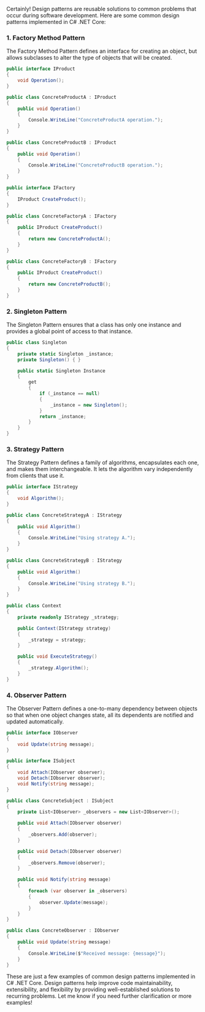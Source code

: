 Certainly! Design patterns are reusable solutions to common problems that occur during software development. Here are some common design patterns implemented in C# .NET Core:

### 1. Factory Method Pattern

The Factory Method Pattern defines an interface for creating an object, but allows subclasses to alter the type of objects that will be created.

```csharp
public interface IProduct
{
    void Operation();
}

public class ConcreteProductA : IProduct
{
    public void Operation()
    {
        Console.WriteLine("ConcreteProductA operation.");
    }
}

public class ConcreteProductB : IProduct
{
    public void Operation()
    {
        Console.WriteLine("ConcreteProductB operation.");
    }
}

public interface IFactory
{
    IProduct CreateProduct();
}

public class ConcreteFactoryA : IFactory
{
    public IProduct CreateProduct()
    {
        return new ConcreteProductA();
    }
}

public class ConcreteFactoryB : IFactory
{
    public IProduct CreateProduct()
    {
        return new ConcreteProductB();
    }
}
```

### 2. Singleton Pattern

The Singleton Pattern ensures that a class has only one instance and provides a global point of access to that instance.

```csharp
public class Singleton
{
    private static Singleton _instance;
    private Singleton() { }

    public static Singleton Instance
    {
        get
        {
            if (_instance == null)
            {
                _instance = new Singleton();
            }
            return _instance;
        }
    }
}
```

### 3. Strategy Pattern

The Strategy Pattern defines a family of algorithms, encapsulates each one, and makes them interchangeable. It lets the algorithm vary independently from clients that use it.

```csharp
public interface IStrategy
{
    void Algorithm();
}

public class ConcreteStrategyA : IStrategy
{
    public void Algorithm()
    {
        Console.WriteLine("Using strategy A.");
    }
}

public class ConcreteStrategyB : IStrategy
{
    public void Algorithm()
    {
        Console.WriteLine("Using strategy B.");
    }
}

public class Context
{
    private readonly IStrategy _strategy;

    public Context(IStrategy strategy)
    {
        _strategy = strategy;
    }

    public void ExecuteStrategy()
    {
        _strategy.Algorithm();
    }
}
```

### 4. Observer Pattern

The Observer Pattern defines a one-to-many dependency between objects so that when one object changes state, all its dependents are notified and updated automatically.

```csharp
public interface IObserver
{
    void Update(string message);
}

public interface ISubject
{
    void Attach(IObserver observer);
    void Detach(IObserver observer);
    void Notify(string message);
}

public class ConcreteSubject : ISubject
{
    private List<IObserver> _observers = new List<IObserver>();

    public void Attach(IObserver observer)
    {
        _observers.Add(observer);
    }

    public void Detach(IObserver observer)
    {
        _observers.Remove(observer);
    }

    public void Notify(string message)
    {
        foreach (var observer in _observers)
        {
            observer.Update(message);
        }
    }
}

public class ConcreteObserver : IObserver
{
    public void Update(string message)
    {
        Console.WriteLine($"Received message: {message}");
    }
}
```

These are just a few examples of common design patterns implemented in C# .NET Core. Design patterns help improve code maintainability, extensibility, and flexibility by providing well-established solutions to recurring problems. Let me know if you need further clarification or more examples!